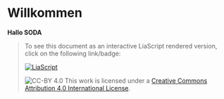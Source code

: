 <!--

author:   
email:    
version:  
language: 
narrator: 

icon:     images\

logo:     https://

comment:  WissKi SODA OERs

script:   https://cdn.jsdelivr.net/npm/mermaid@9.1.1/dist/mermaid.min.js

-->

# Willkommen

**Hallo SODA**


> To see this document as an interactive LiaScript rendered version, click on the
> following link/badge:
>
> [![LiaScript](https://raw.githubusercontent.com/LiaScript/LiaScript/master/badges/course.svg)](https://liascript.github.io/course/?https://raw.githubusercontent.com/chastik/Liascript_test.md)
>
> ![CC-BY 4.0](https://i.creativecommons.org/l/by/4.0/88x31.png)
> This work is licensed under a [Creative Commons Attribution 4.0 International License](http://creativecommons.org/licenses/by/4.0/).

